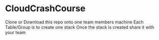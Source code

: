 # CloudCrashCourse

Clone or Download this repo onto one team members machine
Each Table/Group is to create one stack
Once the stack is created share it with your team
